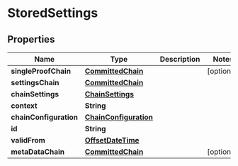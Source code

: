 
# StoredSettings

## Properties
Name | Type | Description | Notes
------------ | ------------- | ------------- | -------------
**singleProofChain** | [**CommittedChain**](CommittedChain.md) |  |  [optional]
**settingsChain** | [**CommittedChain**](CommittedChain.md) |  | 
**chainSettings** | [**ChainSettings**](ChainSettings.md) |  | 
**context** | **String** |  | 
**chainConfiguration** | [**ChainConfiguration**](ChainConfiguration.md) |  | 
**id** | **String** |  | 
**validFrom** | [**OffsetDateTime**](OffsetDateTime.md) |  | 
**metaDataChain** | [**CommittedChain**](CommittedChain.md) |  |  [optional]



